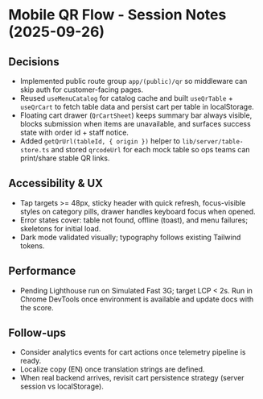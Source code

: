 # Mobile QR Flow - Session Notes (2025-09-26)

## Decisions
- Implemented public route group `app/(public)/qr` so middleware can skip auth for customer-facing pages.
- Reused `useMenuCatalog` for catalog cache and built `useQrTable` + `useQrCart` to fetch table data and persist cart per table in localStorage.
- Floating cart drawer (`QrCartSheet`) keeps summary bar always visible, blocks submission when items are unavailable, and surfaces success state with order id + staff notice.
- Added `getQrUrl(tableId, { origin })` helper to `lib/server/table-store.ts` and stored `qrcodeUrl` for each mock table so ops teams can print/share stable QR links.

## Accessibility & UX
- Tap targets >= 48px, sticky header with quick refresh, focus-visible styles on category pills, drawer handles keyboard focus when opened.
- Error states cover: table not found, offline (toast), and menu failures; skeletons for initial load.
- Dark mode validated visually; typography follows existing Tailwind tokens.

## Performance
- Pending Lighthouse run on Simulated Fast 3G; target LCP < 2s. Run in Chrome DevTools once environment is available and update docs with the score.

## Follow-ups
- Consider analytics events for cart actions once telemetry pipeline is ready.
- Localize copy (EN) once translation strings are defined.
- When real backend arrives, revisit cart persistence strategy (server session vs localStorage).
